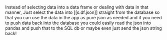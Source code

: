 
Instead of selecting data into a data frame or dealing with data in that manner,
Just select the data into [[s.df.json]] straight from the database so that you
can use the data in the app as pure json as needed and if you need to push data
back into the database you could easily read the json into pandas and push that
to the SQL db or maybe even just send the json string back!
